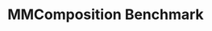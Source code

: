 ---
layout: page
title: MMComposition Benchmark
description: A project that evaluate the compositionality of VLMs
img: projects/mmcomposition/static/images/mmcomposition.png
redirect: mmcomposition/
importance: 2
category: work
---